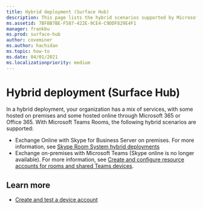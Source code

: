 ```yaml
---
title: Hybrid deployment (Surface Hub)
description: This page lists the hybrid scenarios supported by Microsoft Teams Rooms.
ms.assetid: 7BFBB7BE-F587-422E-9CE4-C9DDF829E4F1
manager: frankbu
ms.prod: surface-hub
author: coveminer
ms.author: hachidan
ms.topic: how-to
ms.date: 04/01/2021
ms.localizationpriority: medium
---
```


# Hybrid deployment (Surface Hub)

In a hybrid deployment, your organization has a mix of services, with some hosted on premises and some hosted online through Microsoft 365 or Office 365. With Microsoft Teams Rooms, the following hybrid scenarios are supported:

- Exchange Online with Skype for Business Server on premises. For more information, see [Skype Room System hybrid deployments](/skypeforbusiness/deploy/deploy-clients/hybrid-deployments)
- Exchange on-premises with Microsoft Teams (Skype online is no longer available). For more information, see [Create and configure resource accounts for rooms and shared Teams devices](/microsoftteams/rooms/with-office-365?tabs=exchange-server%2Cazure-active-directory2-password).

## Learn more

- [Create and test a device account](create-and-test-a-device-account-surface-hub.md)
